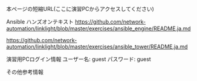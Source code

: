本ページの短縮URL(ここに演習PCからアクセスしてください)

Ansible ハンズオンテキスト
https://github.com/network-automation/linklight/blob/master/exercises/ansible_engine/README.ja.md

https://github.com/network-automation/linklight/blob/master/exercises/ansible_tower/README.ja.md


演習用PCログイン情報
ユーザー名: guest
パスワード: guest

その他参考情報

